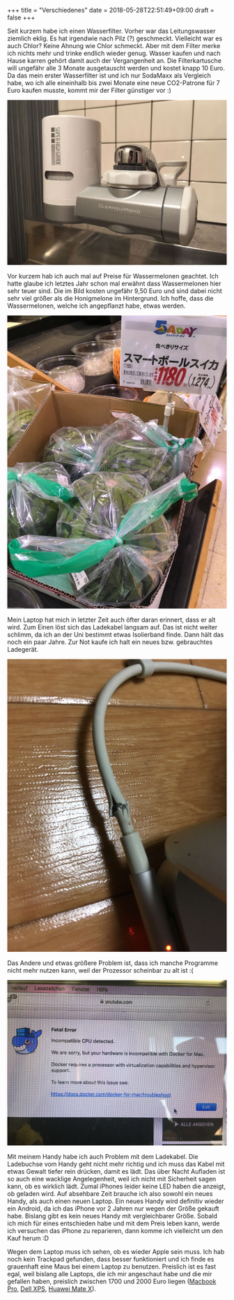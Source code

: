 +++
title = "Verschiedenes"
date = 2018-05-28T22:51:49+09:00
draft = false
+++

Seit kurzem habe ich einen Wasserfilter. Vorher war das Leitungswasser ziemlich
eklig. Es hat irgendwie nach Pilz (?) geschmeckt. Vielleicht war es auch Chlor?
Keine Ahnung wie Chlor schmeckt. Aber mit dem Filter merke ich nichts mehr und
trinke endlich wieder genug. Wasser kaufen und nach Hause karren gehört damit
auch der Vergangenheit an. Die Filterkartusche will ungefähr alle 3 Monate
ausgetauscht werden und kostet knapp 10 Euro. Da das mein erster Wasserfilter
ist und ich nur SodaMaxx als Vergleich habe, wo ich alle eineinhalb bis zwei
Monate eine neue CO2-Patrone für 7 Euro kaufen musste, kommt mir der Filter
günstiger vor :)

![Waterfilter](/img/2018_05_28/filter.jpg)

Vor kurzem hab ich auch mal auf Preise für Wassermelonen geachtet. Ich hatte
glaube ich letztes Jahr schon mal erwähnt dass Wassermelonen hier sehr teuer
sind. Die im Bild kosten ungefähr 9,50 Euro und sind dabei nicht sehr viel
größer als die Honigmelone im Hintergrund. Ich hoffe, dass die Wassermelonen,
welche ich angepflanzt habe, etwas werden.

![Watermelon](/img/2018_05_28/melon.jpg)

Mein Laptop hat mich in letzter Zeit auch öfter daran erinnert, dass er alt
wird. Zum Einen löst sich das Ladekabel langsam auf. Das ist nicht weiter
schlimm, da ich an der Uni bestimmt etwas Isolierband finde. Dann hält das noch
ein paar Jahre. Zur Not kaufe ich halt ein neues bzw. gebrauchtes Ladegerät.

![Cable](/img/2018_05_28/cable.jpg)

Das Andere und etwas größere Problem ist, dass ich manche Programme nicht mehr
nutzen kann, weil der Prozessor scheinbar zu alt ist :(

![CPU](/img/2018_05_28/cpu.jpg)

Mit meinem Handy habe ich auch Problem mit dem Ladekabel. Die Ladebuchse vom
Handy geht nicht mehr richtig und ich muss das Kabel mit etwas Gewalt tiefer
rein drücken, damit es lädt. Das über Nacht Aufladen ist so auch eine wacklige
Angelegenheit, weil ich nicht mit Sicherheit sagen kann, ob es wirklich lädt.
Zumal iPhones leider keine LED haben die anzeigt, ob geladen wird.
Auf absehbare Zeit brauche ich also sowohl ein neues Handy, als auch einen neuen
Laptop. Ein neues Handy wird definitiv wieder ein Android, da ich das iPhone vor
2 Jahren nur wegen der Größe gekauft habe. Bislang gibt es kein neues Handy mit
vergleichbarer Größe. Sobald ich mich für eines entschieden habe und mit dem
Preis leben kann, werde ich versuchen das iPhone zu reparieren, dann komme ich
vielleicht um den Kauf herum :D

Wegen dem Laptop muss ich sehen, ob es wieder Apple sein muss. Ich hab noch kein
Trackpad gefunden, dass besser funktioniert und ich finde es grauenhaft eine
Maus bei einem Laptop zu benutzen. Preislich ist es fast egal, weil bislang alle
Laptops, die ich mir angeschaut habe und die mir gefallen haben, preislich
zwischen 1700 und 2000 Euro liegen ([Macbook Pro], [Dell XPS], [Huawei Mate X]).

<!-- Links: -->
[Macbook Pro]: https://www.apple.com/de/shop/buy-mac/macbook-pro?product=MPXV2D/A&step=config#
[Dell XPS]: http://www.dell.com/de-de/shop/cty/pdp/spd/xps-13-9370-laptop/cnx37016
[Huawei Mate X]: https://consumer.huawei.com/de/tablets/matebook-x-pro/
